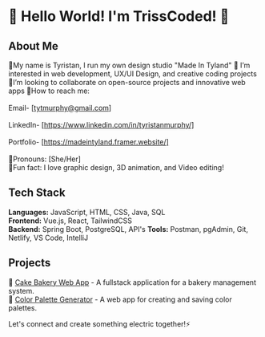 # 🌸 Hello World! I'm TrissCoded! 🌸 

## About Me
🌸My name is Tyristan, I run my own design studio "Made In Tyland"
🌸 I’m interested in web development, UX/UI Design, and creative coding projects  
🌸I’m looking to collaborate on open-source projects and innovative web apps
🌸How to reach me: <br>
           <br> Email- [tytmurphy@gmail.com] <br>
           <br>   LinkedIn- [https://www.linkedin.com/in/tyristanmurphy/] <br>
           <br> Portfolio- [https://madeintyland.framer.website/]  <br>
           <br>
🌸Pronouns: [She/Her]  
🌸Fun fact: I love graphic design, 3D animation, and Video editing!  

## Tech Stack  
**Languages:** JavaScript, HTML, CSS, Java, SQL  
**Frontend:** Vue.js, React, TailwindCSS  
**Backend:** Spring Boot, PostgreSQL, API's 
**Tools:** Postman, pgAdmin, Git, Netlify, VS Code, IntelliJ

## Projects  
🧁 [Cake Bakery Web App](#) - A fullstack application for a bakery management system.  
🎨 [Color Palette Generator](#) - A web app for creating and saving color palettes.  

Let's connect and create something electric together!⚡


<!---
TrissCoded/TrissCoded is a ✨ special ✨ repository because its `README.md` (this file) appears on your GitHub profile.
You can click the Preview link to take a look at your changes.
--->

